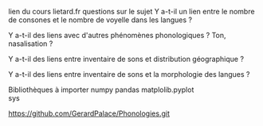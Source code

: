 lien du cours 
	lietard.fr
questions sur le sujet
Y a-t-il un lien entre le nombre de consones et le nombre de voyelle dans les langues ?

Y a-t-il des liens avec d'autres phénomènes phonologiques ? Ton, nasalisation ?

Y a-t-il des liens entre inventaire de sons et distribution géographique ?

Y a-t-il des liens entre inventaire de sons et la morphologie des langues ?

Bibliothèques à importer 
	numpy 
	pandas 
	matplolib.pyplot 	
	sys

https://github.com/GerardPalace/Phonologies.git
